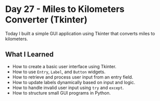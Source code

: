 # Day 27 - Miles to Kilometers Converter (Tkinter)

Today I built a simple GUI application using Tkinter that converts miles to kilometers.

## What I Learned
- How to create a basic user interface using Tkinter.
- How to use `Entry`, `Label`, and `Button` widgets.
- How to retrieve and process user input from an entry field.
- How to update labels dynamically based on input and logic.
- How to handle invalid user input using `try` and `except`.
- How to structure small GUI programs in Python.
